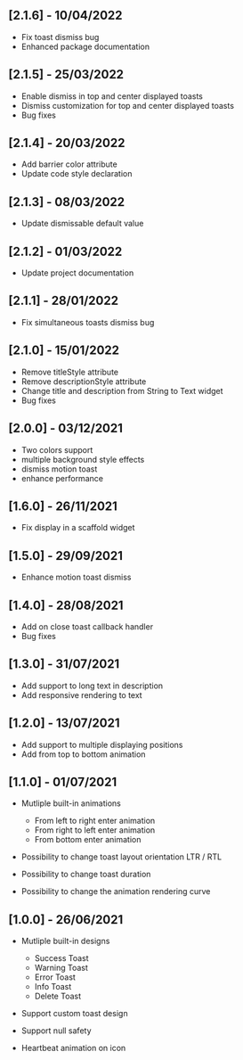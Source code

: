 ## [2.1.6] - 10/04/2022

* Fix toast dismiss bug
* Enhanced package documentation

## [2.1.5] - 25/03/2022

* Enable dismiss in top and center displayed toasts
* Dismiss customization for top and center displayed toasts
* Bug fixes

## [2.1.4] - 20/03/2022

* Add barrier color attribute
* Update code style declaration

## [2.1.3] - 08/03/2022

* Update dismissable default value

## [2.1.2] - 01/03/2022

* Update project documentation

## [2.1.1] - 28/01/2022

* Fix simultaneous toasts dismiss bug

## [2.1.0] - 15/01/2022

* Remove titleStyle attribute
* Remove descriptionStyle attribute
* Change title and description from String to Text widget
* Bug fixes

## [2.0.0] - 03/12/2021

* Two colors support
* multiple background style effects
* dismiss motion toast
* enhance performance

## [1.6.0] - 26/11/2021

* Fix display in a scaffold widget

## [1.5.0] - 29/09/2021

* Enhance motion toast dismiss

## [1.4.0] - 28/08/2021

* Add on close toast callback handler
* Bug fixes

## [1.3.0] - 31/07/2021

* Add support to long text in description
* Add responsive rendering to text

## [1.2.0] - 13/07/2021

* Add support to multiple displaying positions
* Add from top to bottom animation

## [1.1.0] - 01/07/2021

* Mutliple built-in animations
  * From left to right enter animation
  * From right to left enter animation
  * From bottom enter animation

* Possibility to change toast layout orientation LTR / RTL
* Possibility to change toast duration
* Possibility to change the animation rendering curve

## [1.0.0] - 26/06/2021

* Mutliple built-in designs
  * Success Toast
  * Warning Toast
  * Error Toast
  * Info Toast
  * Delete Toast

* Support custom toast design
* Support null safety
* Heartbeat animation on icon
